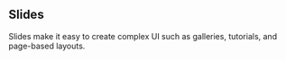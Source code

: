 ## Slides

Slides make it easy to create complex UI such as galleries, tutorials, and page-based layouts.